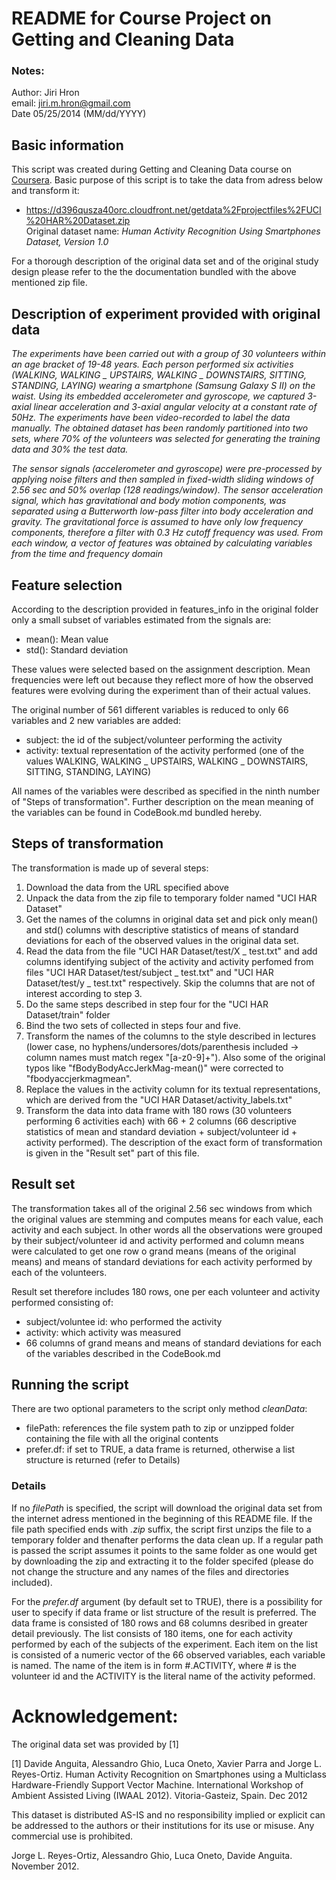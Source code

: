 README for Course Project on Getting and Cleaning Data
======================================================
### Notes:
Author: Jiri Hron  
email: jiri.m.hron@gmail.com  
Date 05/25/2014 (MM/dd/YYYY)  

## Basic information
This script was created during Getting and Cleaning Data course on <a href="https://www.coursera.org/">Coursera</a>.
Basic purpose of this script is to take the data from adress below and transform it:
* https://d396qusza40orc.cloudfront.net/getdata%2Fprojectfiles%2FUCI%20HAR%20Dataset.zip  
Original dataset name:
_Human Activity Recognition Using Smartphones Dataset, Version 1.0_

For a thorough description of the original data set and of the original study design please refer to the the documentation bundled with the above mentioned zip file.

## Description of experiment provided with original data
_The experiments have been carried out with a group of 30 volunteers within an age bracket of 19-48 years. Each person performed six activities (WALKING, WALKING _ UPSTAIRS, WALKING _ DOWNSTAIRS, SITTING, STANDING, LAYING) wearing a smartphone (Samsung Galaxy S II) on the waist. Using its embedded accelerometer and gyroscope, we captured 3-axial linear acceleration and 3-axial angular velocity at a constant rate of 50Hz. The experiments have been video-recorded to label the data manually. The obtained dataset has been randomly partitioned into two sets, where 70% of the volunteers was selected for generating the training data and 30% the test data._

_The sensor signals (accelerometer and gyroscope) were pre-processed by applying noise filters and then sampled in fixed-width sliding windows of 2.56 sec and 50% overlap (128 readings/window). The sensor acceleration signal, which has gravitational and body motion components, was separated using a Butterworth low-pass filter into body acceleration and gravity. The gravitational force is assumed to have only low frequency components, therefore a filter with 0.3 Hz cutoff frequency was used. From each window, a vector of features was obtained by calculating variables from the time and frequency domain_

## Feature selection
According to the description provided in features_info in the original folder
only a small subset of variables estimated from the signals are:

* mean(): Mean value
* std(): Standard deviation

These values were selected based on the assignment description. Mean frequencies were left out because they reflect more of how the observed features were evolving during the experiment than of their actual values.

The original number of 561 different variables is reduced to only 66 variables and 2 new variables are added:
* subject: the id of the subject/volunteer performing the activity
* activity: textual representation of the activity performed (one of the values WALKING, WALKING _ UPSTAIRS, WALKING _ DOWNSTAIRS, SITTING, STANDING, LAYING)

All names of the variables were described as specified in the ninth number of "Steps of transformation". Further description on the mean meaning of the variables can be found in CodeBook.md bundled hereby.

## Steps of transformation
The transformation is made up of several steps:
<ol>
<li>Download the data from the URL specified above</li>
<li>Unpack the data from the zip file to temporary folder named "UCI HAR Dataset"</li>
<li>Get the names of the columns in original data set and pick only mean() and std() columns with descriptive statistics of means of standard deviations for each of the observed values in the original data set.</li>
<li>Read the data from the file "UCI HAR Dataset/test/X _ test.txt" and add columns identifying subject of the activity and activity perfomed from files "UCI HAR Dataset/test/subject _ test.txt" and "UCI HAR Dataset/test/y _ test.txt" respectively. Skip the columns that are not of interest according to step 3.</li>
<li>Do the same steps described in step four for the "UCI HAR Dataset/train" folder</li>
<li>Bind the two sets of collected in steps four and five.</li>
<li>Transform the names of the columns to the style described in lectures (lower case, no hyphens/undersores/dots/parenthesis included -> column names must match regex "[a-z0-9]+"). Also some of the original typos like "fBodyBodyAccJerkMag-mean()" were corrected to "fbodyaccjerkmagmean".</li>
<li>Replace the values in the activity column for its textual representations, which are derived from the "UCI HAR Dataset/activity_labels.txt"</li>
<li>Transform the data into data frame with 180 rows (30 volunteers performing 6 activities each) with 66 + 2 columns (66 descriptive statistics of mean and standard deviation + subject/volunteer id + activity performed). The description of the exact form of transformation is given in the "Result set" part of this file.</li>
</ol>

## Result set
The transformation takes all of the original 2.56 sec windows from which the original values are stemming and computes means for each value, each activity and each subject. In other words all the observations were grouped by their subject/volunteer id and activity performed and column means were calculated to get one row o grand means (means of the original means) and means of standard deviations for each activity performed by each of the volunteers.

Result set therefore includes 180 rows, one per each volunteer and activity performed consisting of:
* subject/voluntee id: who performed the activity
* activity: which activity was measured
* 66 columns of grand means and means of standard deviations for each of the variables described in the CodeBook.md

## Running the script
There are two optional parameters to the script only method _cleanData_:
* filePath: references the file system path to zip or unzipped folder containing the file with all the original contents
* prefer.df: if set to TRUE, a data frame is returned, otherwise a list structure is returned (refer to Details)

### Details
If no _filePath_ is specified, the script will download the original data set from the internet adress mentioned in the beginning of this README file. If the file path specified ends with _.zip_ suffix, the script first unzips the file to a temporary folder and thenafter performs the data clean up. If a regular path is passed the script assumes it points to the same folder as one would get by downloading the zip and extracting it to the folder specifed (please do not change the structure and any names of the files and directories included).

For the _prefer.df_ argument (by default set to TRUE), there is a possibility for user to specify if data frame or list structure of the result is preferred. The data frame is consisted of 180 rows and 68 columns desribed in greater detail previously. The list consists of 180 items, one for each activity performed by each of the subjects of the experiment. Each item on the list is consisted of a numeric vector of the 66 observed variables, each variable is named. The name of the item is in form #.ACTIVITY, where # is the volunteer id and the ACTIVITY is the literal name of the activity peformed.

Acknowledgement:
================
The original data set was provided by [1] 

[1] Davide Anguita, Alessandro Ghio, Luca Oneto, Xavier Parra and Jorge L. Reyes-Ortiz. Human Activity Recognition on Smartphones using a Multiclass Hardware-Friendly Support Vector Machine. International Workshop of Ambient Assisted Living (IWAAL 2012). Vitoria-Gasteiz, Spain. Dec 2012

This dataset is distributed AS-IS and no responsibility implied or explicit can be addressed to the authors or their institutions for its use or misuse. Any commercial use is prohibited.

Jorge L. Reyes-Ortiz, Alessandro Ghio, Luca Oneto, Davide Anguita. November 2012.
